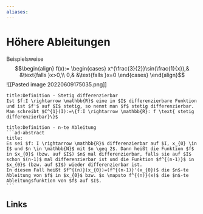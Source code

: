 ```yaml
---
aliases: 
---
```

# Höhere Ableitungen 
Beispielsweise
$$\begin{align}
f(x):=
\begin{cases}
x^{\frac{3}{2}}\sin(\frac{1}{x}),& &\text{falls }x>0,\\
0,& &\text{falls }x=0
\end{cases}
\end{align}$$
![[Pasted image 20220609175035.png]]

```ad-abstract
title:Definition - Stetig differenzierbar
Ist $f:I \rightarrow \mathbb{R}$ eine in $I$ differenzierbare Funktion und ist $f'$ auf $I$ stetig, so nennt man $f$ stetig differenzierbar.
Man schreibt $C^{1}(I):=\{f:I \rightarrow \mathbb{R}: f \text{ stetig differenzierbar}\}$
```
````ad-abstract
title:Definition - n-te Ableitung
```ad-abstract
title:
Es sei $f: I \rightarrow \mathbb{R}$ differenzierbar auf $I, x_{0} \in I$ und $n \in \mathbb{N}$ mit $n \geq 2$. Dann heißt die Funktion $f$ in $x_{0}$ (bzw. auf $I$) $n$ mal differenzierbar, falls sie auf $I$ schon $(n-1)$ mal differenzierbar ist und die Funktion $f^{(n-1)}$ in $x_{0}$ (bzw. auf $I$) wieder differenzierbar ist.
In diesem Fall heißt $f^{(n)}(x_{0})=(f^{(n-1)}'(x_{0})$ die $n$-te Ableitung von $f$ in $x_{0}$ bzw. $x \mapsto f^{(n)}(x)$ die $n$-te Ableitungsfunktion von $f$ auf $I$. 
```
````
## Links